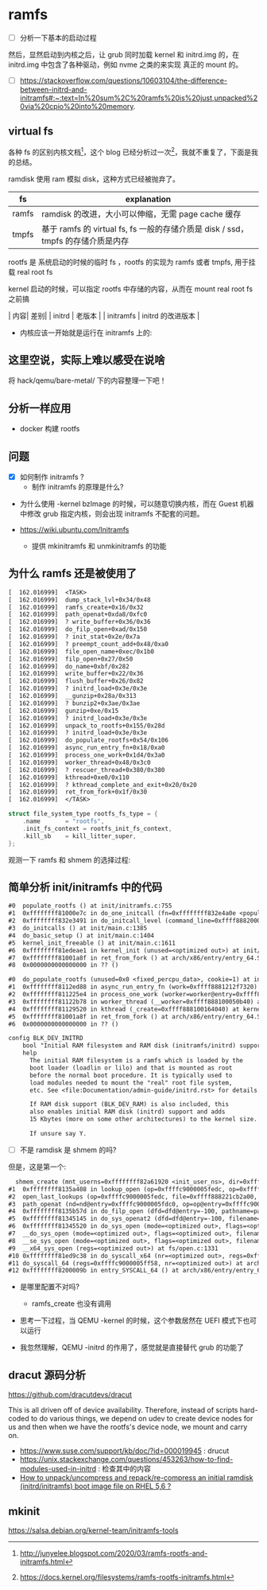 # ramfs

- [ ] 分析一下基本的启动过程

然后，显然启动到内核之后，让 grub 同时加载 kernel 和 initrd.img 的，在 initrd.img 中包含了各种驱动，例如 nvme 之类的来实现
真正的 mount 的。

- [ ] https://stackoverflow.com/questions/10603104/the-difference-between-initrd-and-initramfs#:~:text=In%20sum%2C%20ramfs%20is%20just,unpacked%20via%20cpio%20into%20memory.

## virtual fs
各种 fs 的区别内核文档[^1]，这个 blog 已经分析过一次[^2]，我就不重复了，下面是我的总结。

ramdisk 使用 ram 模拟 disk，这种方式已经被抛弃了。

| fs        | explanation                                                                       |
|-----------|-----------------------------------------------------------------------------------|
| ramfs     | ramdisk 的改进，大小可以伸缩，无需 page cache 缓存                                |
| tmpfs     | 基于 ramfs 的 virtual fs, fs 一般的存储介质是 disk / ssd，tmpfs 的存储介质是内存  |

rootfs 是 系统启动的时候的临时 fs ，rootfs 的实现为 ramfs 或者 tmpfs, 用于挂载 real root fs

kernel 启动的时候，可以指定 rootfs 中存储的内容，从而在 mount real root fs 之前搞

| 内容|  差别|
| initrd    | 老版本  |
| initramfs | initrd 的改进版本                                                                 |

- 内核应该一开始就是运行在 initramfs 上的:

## 这里空说，实际上难以感受在说啥
将 hack/qemu/bare-metal/ 下的内容整理一下吧！

## 分析一样应用
- docker 构建 rootfs

## 问题
- [x] 如何制作 initramfs ?
  - 制作 initramfs 的原理是什么?
- 为什么使用 -kernel bzImage 的时候，可以随意切换内核，而在 Guest 机器中修改 grub 指定内核，则会出现 initramfs 不配套的问题。

- https://wiki.ubuntu.com/Initramfs
  - 提供 mkinitramfs 和 unmkinitramfs 的功能

## 为什么 ramfs 还是被使用了
```txt
[  162.016999]  <TASK>
[  162.016999]  dump_stack_lvl+0x34/0x48
[  162.016999]  ramfs_create+0x16/0x32
[  162.016999]  path_openat+0xda8/0xfc0
[  162.016999]  ? write_buffer+0x36/0x36
[  162.016999]  do_filp_open+0xad/0x150
[  162.016999]  ? init_stat+0x2e/0x7a
[  162.016999]  ? preempt_count_add+0x48/0xa0
[  162.016999]  file_open_name+0xec/0x1b0
[  162.016999]  filp_open+0x27/0x50
[  162.016999]  do_name+0xbf/0x282
[  162.016999]  write_buffer+0x22/0x36
[  162.016999]  flush_buffer+0x26/0x82
[  162.016999]  ? initrd_load+0x3e/0x3e
[  162.016999]  __gunzip+0x28a/0x313
[  162.016999]  ? bunzip2+0x3ae/0x3ae
[  162.016999]  gunzip+0xe/0x15
[  162.016999]  ? initrd_load+0x3e/0x3e
[  162.016999]  unpack_to_rootfs+0x155/0x28d
[  162.016999]  ? initrd_load+0x3e/0x3e
[  162.016999]  do_populate_rootfs+0x54/0x106
[  162.016999]  async_run_entry_fn+0x18/0xa0
[  162.016999]  process_one_work+0x1d4/0x3a0
[  162.016999]  worker_thread+0x48/0x3c0
[  162.016999]  ? rescuer_thread+0x380/0x380
[  162.016999]  kthread+0xe0/0x110
[  162.016999]  ? kthread_complete_and_exit+0x20/0x20
[  162.016999]  ret_from_fork+0x1f/0x30
[  162.016999]  </TASK>
```


```c
struct file_system_type rootfs_fs_type = {
    .name       = "rootfs",
    .init_fs_context = rootfs_init_fs_context,
    .kill_sb    = kill_litter_super,
};
```

观测一下 ramfs 和 shmem 的选择过程:

## 简单分析 init/initramfs 中的代码

```txt
#0  populate_rootfs () at init/initramfs.c:755
#1  0xffffffff81000e7c in do_one_initcall (fn=0xffffffff832e4a0e <populate_rootfs>) at init/main.c:1296
#2  0xffffffff832e3491 in do_initcall_level (command_line=0xffff8882000fd3c0 "root", level=5) at init/main.c:1369
#3  do_initcalls () at init/main.c:1385
#4  do_basic_setup () at init/main.c:1404
#5  kernel_init_freeable () at init/main.c:1611
#6  0xffffffff81edeae1 in kernel_init (unused=<optimized out>) at init/main.c:1500
#7  0xffffffff81001a8f in ret_from_fork () at arch/x86/entry/entry_64.S:306
#8  0x0000000000000000 in ?? ()
```

```txt
#0  do_populate_rootfs (unused=0x0 <fixed_percpu_data>, cookie=1) at init/initramfs.c:699
#1  0xffffffff8112ed88 in async_run_entry_fn (work=0xffff8881212f7320) at kernel/async.c:127
#2  0xffffffff811225e4 in process_one_work (worker=worker@entry=0xffff888100050b40, work=0xffff8881212f7320) at kernel/workqueue.c:2289
#3  0xffffffff81122b78 in worker_thread (__worker=0xffff888100050b40) at kernel/workqueue.c:2436
#4  0xffffffff81129520 in kthread (_create=0xffff888100164040) at kernel/kthread.c:376
#5  0xffffffff81001a8f in ret_from_fork () at arch/x86/entry/entry_64.S:306
#6  0x0000000000000000 in ?? ()
```


```txt
config BLK_DEV_INITRD
    bool "Initial RAM filesystem and RAM disk (initramfs/initrd) support"
    help
      The initial RAM filesystem is a ramfs which is loaded by the
      boot loader (loadlin or lilo) and that is mounted as root
      before the normal boot procedure. It is typically used to
      load modules needed to mount the "real" root file system,
      etc. See <file:Documentation/admin-guide/initrd.rst> for details.

      If RAM disk support (BLK_DEV_RAM) is also included, this
      also enables initial RAM disk (initrd) support and adds
      15 Kbytes (more on some other architectures) to the kernel size.

      If unsure say Y.
```

- [ ] 不是 ramdisk 是 shmem 的吗?

但是，这是第一个:
```txt
  shmem_create (mnt_userns=0xffffffff82a61920 <init_user_ns>, dir=0xffff88822127b090, dentry=0xffff888222c950c0, mode=33188, excl=false) at mm/shmem.c:2952
#1  0xffffffff8135a408 in lookup_open (op=0xffffc9000005fedc, op=0xffffc9000005fedc, got_write=true, file=0xffff888221cb2a00, nd=0xffffc9000005fdc0) at fs/namei.c:3413
#2  open_last_lookups (op=0xffffc9000005fedc, file=0xffff888221cb2a00, nd=0xffffc9000005fdc0) at fs/namei.c:3481
#3  path_openat (nd=nd@entry=0xffffc9000005fdc0, op=op@entry=0xffffc9000005fedc, flags=flags@entry=65) at fs/namei.c:3688
#4  0xffffffff8135b57d in do_filp_open (dfd=dfd@entry=-100, pathname=pathname@entry=0xffff888221191000, op=op@entry=0xffffc9000005fedc) at fs/namei.c:3718
#5  0xffffffff81345145 in do_sys_openat2 (dfd=dfd@entry=-100, filename=<optimized out>, how=how@entry=0xffffc9000005ff18) at fs/open.c:1311
#6  0xffffffff81345520 in do_sys_open (mode=<optimized out>, flags=<optimized out>, filename=<optimized out>, dfd=-100) at fs/open.c:1327
#7  __do_sys_open (mode=<optimized out>, flags=<optimized out>, filename=<optimized out>) at fs/open.c:1335
#8  __se_sys_open (mode=<optimized out>, flags=<optimized out>, filename=<optimized out>) at fs/open.c:1331
#9  __x64_sys_open (regs=<optimized out>) at fs/open.c:1331
#10 0xffffffff81ed9c38 in do_syscall_x64 (nr=<optimized out>, regs=0xffffc9000005ff58) at arch/x86/entry/common.c:50
#11 do_syscall_64 (regs=0xffffc9000005ff58, nr=<optimized out>) at arch/x86/entry/common.c:80
#12 0xffffffff8200009b in entry_SYSCALL_64 () at arch/x86/entry/entry_64.S:120
```

- 是哪里配置不对吗?
  - ramfs_create 也没有调用

- 思考一下过程，当 QEMU -kernel 的时候，这个参数居然在 UEFI 模式下也可以运行

- 我忽然理解，QEMU -initrd 的作用了，感觉就是直接替代 grub 的功能了

## dracut 源码分析
https://github.com/dracutdevs/dracut

This is all driven off of device availability.  Therefore, instead of scripts hard-coded to do
various things, we depend on udev to create device nodes for us and
then when we have the rootfs's device node, we mount and carry on.

- https://www.suse.com/support/kb/doc/?id=000019945 : drucut
- https://unix.stackexchange.com/questions/453263/how-to-find-modules-used-in-initrd : 检查其中的内容
- [How to unpack/uncompress and repack/re-compress an initial ramdisk (initrd/initramfs) boot image file on RHEL 5,6 ?](https://access.redhat.com/solutions/24029)

## mkinit
https://salsa.debian.org/kernel-team/initramfs-tools

[^1]: http://junyelee.blogspot.com/2020/03/ramfs-rootfs-and-initramfs.html
[^2]: https://docs.kernel.org/filesystems/ramfs-rootfs-initramfs.html
